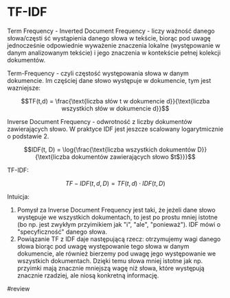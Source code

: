 # TF-IDF

Term Frequency - Inverted Document Frequency - liczy ważność danego słowa/częsti ść wystąpienia danego słowa w tekście, biorąc pod uwagę jednocześnie odpowiednie wyważenie znaczenia lokalne (występowanie w danym analizowanym tekście) i jego znaczenia w kontekście pełnej kolekcji dokumentów.

Term-Frequency - czyli częstość występowania słowa w danym dokumencie. Im częściej dane słowo występuje w dokumencie, tym jest wazniejsze:

$$TF(t,d) = \frac{\text{liczba słów t w dokumencie d}}{\text{liczba wszystkich słów w dokumencie d}}$$

Inverse Document Frequency - odwrotność z liczby dokumentów zawierających słowo. W praktyce IDF jest jeszcze scalowany logarytmicznie o podstawie 2.

$$IDF(t, D) = \log{\frac{\text{liczba wszystkich dokumentów D}}{\text{liczba dokumentów zawierających słowo $t$}}}$$

TF-IDF:

$$ TF-IDF(t, d, D) = TF(t,d) \cdot IDF(t, D)$$

Intuicja:

1. Pomysł za Inverse Document Frequency jest taki, że jeżeli dane słowo występuje we wszystkich dokumentach, to jest po prostu mniej istotne (bo np. jest zwykłym przyimikiem jak "i", "ale", "ponieważ"). IDF mówi o "specyficzność" danego słowa. 
2. Powiązanie TF z IDF daje następującą rzecz: otrzymujemy wagi danego słowa biorąc pod uwagę występowanie tego słowa w danym dokumencie, ale również bierzemy pod uwagę jego występowanie we wszystkich dokumentach. Dzięki temu słowa mniej istotne jak np. przyimki mają znacznie mniejszą wagę niż słowa, które występują znacznie rzadziej, ale niosą konkretną informację.

#review